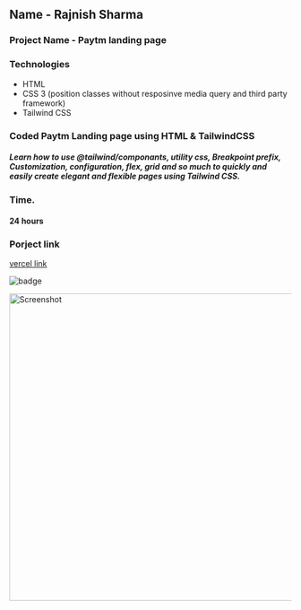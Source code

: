  ## Name - Rajnish Sharma 

### Project Name - Paytm landing page 

 

### Technologies
- HTML 
- CSS 3 (position classes without resposinve media query and third party framework)
- Tailwind CSS

###  Coded Paytm Landing page using HTML & TailwindCSS
##### Learn how to use @tailwind/componants, utility css, Breakpoint prefix, Customization, configuration, flex, grid and so much to quickly and easily create elegant and flexible pages using Tailwind CSS.


 

### Time.
#### 24 hours

### Porject link
[vercel link ](https://paytm-clone-seven.vercel.app/ )

![badge](https://img.shields.io/badge/HTML-CSS-blue)

<img src="https://i2.paste.pics/0ccce55628f1df8d50629372a15b7cf2.png" width="1200" height="548" alt="Screenshot">
